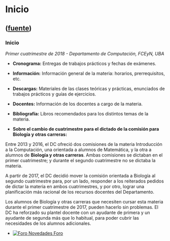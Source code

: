 # Inicio
([fuente](https://campus.exactas.uba.ar/course/view.php?id=1010))
---
### Inicio

 _Primer cuatrimestre de 2018 - Departamento de Computación, FCEyN, UBA_

  - **Cronograma:** Entregas de trabajos prácticos y fechas de exámenes.
  - **Información:** Información general de la materia: horarios, prerrequisitos, etc.
  - **Descargas:** Materiales de las clases teóricas y prácticas, enunciados de trabajos prácticos y guías de ejercicios.
  - **Docentes:** Información de los docentes a cargo de la materia.
  - **Bibliografía:** Libros recomendados para los distintos temas de la materia.

  - **Sobre el cambio de cuatrimestre para el dictado de la comisión para Biología y otras carreras:**

Entre 2013 y 2016, el DC ofreció dos comisiones de la materia Introducción a
la Computación, una orientada a alumnos de Matemática, y la otra a alumnos de
**Biología y otras carreras**. Ambas comisiones se dictaban en el primer
cuatrimestre; y durante el segundo cuatrimestre no se dictaba la materia.

A partir de 2017, el DC decidió mover la comisión orientada a Biología al
segundo cuatrimestre para, por un lado, responder a los reiterados pedidos de
dictar la materia en ambos cuatrimestres, y por otro, lograr una planificación
más racional de los recursos docentes del Departamento.

Los alumnos de Biología y otras carreras que necesiten cursar esta materia
durante el primer cuatrimestre de 2017, pueden hacerlo sin problemas. El DC ha
reforzado su plantel docente con un ayudante de primera y un ayudante de
segunda más que lo habitual, para poder cubrir las necesidades de los alumnos
adicionales.

  - [![Foro](https://campus.exactas.uba.ar/theme/image.php/magazine/forum/1462913092/icon) Novedades Foro](https://campus.exactas.uba.ar/mod/forum/view.php?id=52157)

